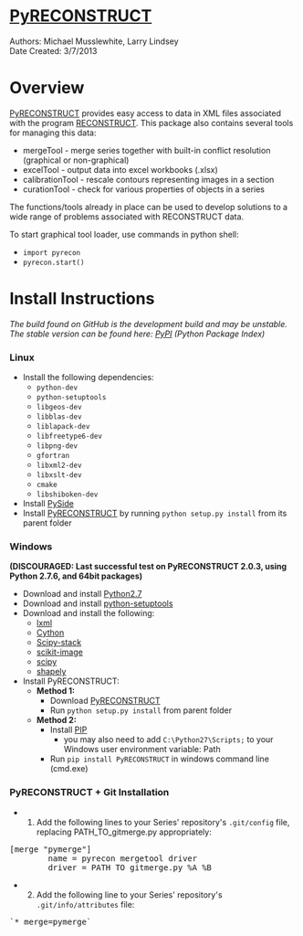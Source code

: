 [PyRECONSTRUCT](https://pypi.python.org/pypi/PyRECONSTRUCT)
=============
Authors: Michael Musslewhite, Larry Lindsey<br>
Date Created: 3/7/2013<br>


# Overview
[PyRECONSTRUCT](https://pypi.python.org/pypi/PyRECONSTRUCT) provides easy access to data in XML files associated with the program [RECONSTRUCT](http://synapses.clm.utexas.edu/tools/reconstruct/reconstruct.stm).
This package also contains several tools for managing this data:
* mergeTool - merge series together with built-in conflict resolution (graphical or non-graphical)
* excelTool - output data into excel workbooks (.xlsx)
* calibrationTool - rescale contours representing images in a section
* curationTool - check for various properties of objects in a series

The functions/tools already in place can be used to develop solutions to a wide range of problems associated with RECONSTRUCT data.

To start graphical tool loader, use commands in python shell:
* `import pyrecon`
* `pyrecon.start()`

# Install Instructions
*The build found on GitHub is the development build and may be unstable.*<br>
*The stable version can be found here: [PyPI](https://pypi.python.org/pypi/PyRECONSTRUCT) (Python Package Index)*

### Linux
* Install the following dependencies:
    * `python-dev`
    * `python-setuptools`
    * `libgeos-dev`
    * `libblas-dev`
    * `liblapack-dev`
    * `libfreetype6-dev`
    * `libpng-dev`
    * `gfortran`
    * `libxml2-dev`
    * `libxslt-dev`
    * `cmake`
    * `libshiboken-dev`
* Install [PySide](http://qt-project.org/wiki/PySide)
* Install [PyRECONSTRUCT](https://pypi.python.org/pypi/PyRECONSTRUCT) by running `python setup.py install` from its parent folder

### Windows
**(DISCOURAGED: Last successful test on PyRECONSTRUCT 2.0.3, using Python 2.7.6, and 64bit packages)**
* Download and install [Python2.7](http://www.python.org/download/releases/2.7.6/)
* Download and install [python-setuptools](http://python-distribute.org/distribute_setup.py)
* Download and install the following:
    * [lxml](http://www.lfd.uci.edu/~gohlke/pythonlibs/#lxml)
    * [Cython](http://www.lfd.uci.edu/~gohlke/pythonlibs/#cython)
    * [Scipy-stack](http://www.lfd.uci.edu/~gohlke/pythonlibs/#scipy-stack)
    * [scikit-image](http://www.lfd.uci.edu/~gohlke/pythonlibs/#scikit-image)
    * [scipy](http://www.lfd.uci.edu/~gohlke/pythonlibs/#scipy)
    * [shapely](http://www.lfd.uci.edu/~gohlke/pythonlibs/#shapely)
* Install PyRECONSTRUCT:
    * **Method 1:** 
        * Download [PyRECONSTRUCT](https://pypi.python.org/pypi/PyRECONSTRUCT)
        * Run `python setup.py install` from parent folder
    * **Method 2:**
        * Install [PIP](http://www.pip-installer.org/en/latest/installing.html)
            * you may also need to add `C:\Python27\Scripts;` to your Windows user environment variable: Path
        * Run `pip install PyRECONSTRUCT` in windows command line (cmd.exe)

### PyRECONSTRUCT + Git Installation
* 1) Add the following lines to your Series' repository's `.git/config` file, replacing PATH_TO_gitmerge.py appropriately:
<pre>
[merge "pymerge"]
        name = pyrecon mergetool driver
        driver = PATH_TO_gitmerge.py %A %B
</pre>

* 2) Add the following line to your Series' repository's `.git/info/attributes` file:
<pre>
`* merge=pymerge`


